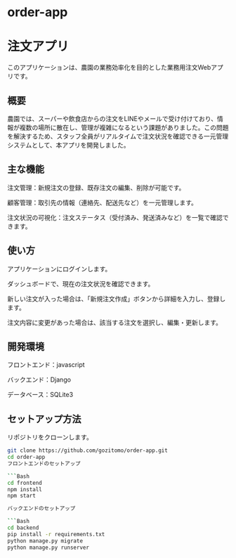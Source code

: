 # order-app
# 注文アプリ
このアプリケーションは、農園の業務効率化を目的とした業務用注文Webアプリです。

## 概要
農園では、スーパーや飲食店からの注文をLINEやメールで受け付けており、情報が複数の場所に散在し、管理が複雑になるという課題がありました。この問題を解決するため、スタッフ全員がリアルタイムで注文状況を確認できる一元管理システムとして、本アプリを開発しました。

## 主な機能
注文管理：新規注文の登録、既存注文の編集、削除が可能です。

顧客管理：取引先の情報（連絡先、配送先など）を一元管理します。

注文状況の可視化：注文ステータス（受付済み、発送済みなど）を一覧で確認できます。

## 使い方
アプリケーションにログインします。

ダッシュボードで、現在の注文状況を確認できます。

新しい注文が入った場合は、「新規注文作成」ボタンから詳細を入力し、登録します。

注文内容に変更があった場合は、該当する注文を選択し、編集・更新します。

## 開発環境
フロントエンド：javascript

バックエンド：Django

データベース：SQLite3

## セットアップ方法
リポジトリをクローンします。

```Bash
git clone https://github.com/gozitomo/order-app.git
cd order-app
フロントエンドのセットアップ

```Bash
cd frontend
npm install
npm start

バックエンドのセットアップ

```Bash
cd backend
pip install -r requirements.txt
python manage.py migrate
python manage.py runserver